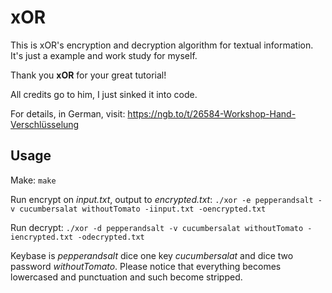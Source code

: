 # xOR
This is xOR's encryption and decryption algorithm for textual information.
It's just a example and work study for myself.

Thank you **xOR** for your great tutorial!

All credits go to him, I just sinked it into code.

For details, in German, visit:
https://ngb.to/t/26584-Workshop-Hand-Verschlüsselung

## Usage

Make: `make`

Run encrypt on *input.txt*, output to *encrypted.txt*:
`./xor -e pepperandsalt -v cucumbersalat withoutTomato -iinput.txt -oencrypted.txt`


Run decrypt:
`./xor -d pepperandsalt -v cucumbersalat withoutTomato -iencrypted.txt -odecrypted.txt`


Keybase is *pepperandsalt* dice one key *cucumbersalat* and dice two password *withoutTomato*.
Please notice that everything becomes lowercased and punctuation and such become stripped.

